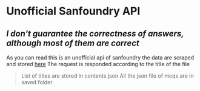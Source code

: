 # Unofficial Sanfoundry API

## _I don't guarantee the correctness of answers, although most of them are correct_

As you can read this is an unofficial api of sanfoundry the data are scraped and stored [here]()
The request is responded according to the title of the file

> List of titles are stored in contents.json
> All the json file of mcqs are in saved folder
